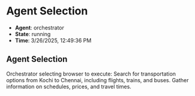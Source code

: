 # Agent Selection

- **Agent**: orchestrator
- **State**: running
- **Time**: 3/26/2025, 12:49:36 PM

## Agent Selection

Orchestrator selecting browser to execute: Search for transportation options from Kochi to Chennai, including flights, trains, and buses. Gather information on schedules, prices, and travel times.

